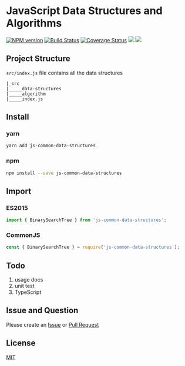 # JavaScript Data Structures and Algorithms

[![NPM version][npm-image]][npm-url]
[![Build Status][travis-image]][travis-url]
[![Coverage Status][coverage-image]][coverage-url]
![][dt-url]
![][license-url]

## Project Structure

`src/index.js` file contains all the data structures

```
|_src
|_____data-structures
|_____algorithm
|_____index.js
```

## Install

### yarn

```bash
yarn add js-common-data-structures
```

### npm

```bash
npm install --save js-common-data-structures
```

## Import

### ES2015

```javascript
import { BinarySearchTree } from 'js-common-data-structures';
```

### CommonJS

```javascript
const { BinarySearchTree } = require('js-common-data-structures');
```

## Todo

1. usage docs
2. unit test
3. TypeScript

## Issue and Question

Please create an [Issue](https://github.com/Sunny-Kid/Algorithm/issues) or [Pull Request](https://github.com/Sunny-Kid/Algorithm/pulls)

## License

[MIT](https://github.com/Sunny-Kid/Algorithm/blob/master/LICENSE)

[npm-url]: https://www.npmjs.com/package/js-common-data-structures
[npm-image]: https://badge.fury.io/js/js-common-data-structures.png
[travis-image]: https://api.travis-ci.com/Sunny-Kid/Algorithm.svg?branch=master
[travis-url]: https://travis-ci.org/Sunny-Kid/Algorithm
[coverage-image]: https://coveralls.io/repos/github/Sunny-Kid/Algorithm/badge.svg?branch=master
[coverage-url]: https://coveralls.io/github/Sunny-Kid/Algorithm
[dt-url]: https://img.shields.io/npm/dt/js-common-data-structures.svg
[license-url]: https://img.shields.io/npm/l/js-common-data-structures.svg
